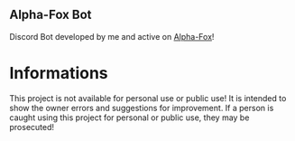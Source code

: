 ## Alpha-Fox Bot

Discord Bot developed by me and active on [Alpha-Fox](https://discord.com/invite/eFAWBzHwzT)!

# Informations

This project is not available for personal use or public use! It is intended to show the owner errors and suggestions for improvement. If a person is caught using this project for personal or public use, they may be prosecuted!
